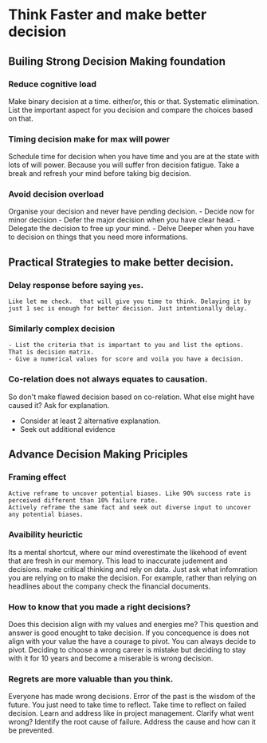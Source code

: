 
# Think Faster and make better decision

## Builing Strong Decision Making foundation

### Reduce cognitive load

Make binary decision at a time. either/or, this or that.
Systematic elimination.
List the important aspect for you decision and compare the choices based on that.


### Timing decision make for max will power
Schedule time for decision when you have time and you are at the state with lots of will power.
Because you will suffer fron decision fatigue. Take a break and refresh your mind before taking big decision.

### Avoid decision overload 
Organise your decision and never have pending decision.
    - Decide now for minor decision
    - Defer the major decision when you have clear head.
    - Delegate the decision to free up your mind.
    - Delve Deeper when you have to decision on things that you need more informations.


## Practical Strategies to make better decision.

### Delay response before saying `yes`.
    Like let me check.  that will give you time to think. Delaying it by just 1 sec is enough for better decision. Just intentionally delay.
### Similarly complex decision
    - List the criteria that is important to you and list the options. That is decision matrix.
    - Give a numerical values for score and voila you have a decision.

### Co-relation does not always equates to causation. 
So don't make flawed decision based on co-relation. What else might have caused it? Ask for explanation.
- Consider at least 2 alternative explanation.
- Seek out additional evidence 

## Advance Decision Making Priciples

### Framing effect
    Active reframe to uncover potential biases. Like 90% success rate is perceived different than 10% failure rate.
    Actively reframe the same fact and seek out diverse input to uncover any potential biases.

### Avaibility heurictic
Its a mental shortcut, where our mind overestimate the likehood of event that are fresh in our memory. 
This lead to inaccurate judement and decisions. make critical thinking and rely on data. Just ask what infomration you are relying on to make the decision. 
For example, rather than relying on headlines about the company check the financial documents.

### How to know that you made a right decisions?
Does this decision align with my values and energies me?
This question and answer is good enought to take decision.
If you concequence is does not align with your value the have a courage to pivot. You can always decide to pivot.
Deciding to choose a wrong career is mistake but deciding to stay with it for 10 years and become a miserable is wrong decision.

### Regrets are more valuable than you think.
Everyone has made wrong decisions. Error of the past is the wisdom of the future. You just need to take time to reflect.
Take time to reflect on failed decision. Learn and address like in project management.
Clarify what went wrong? 
Identify the root cause of failure.
Address the cause and how can it be prevented. 
    
